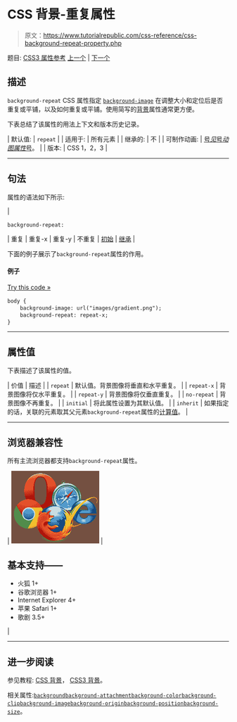 # CSS 背景-重复属性

> 原文：<https://www.tutorialrepublic.com/css-reference/css-background-repeat-property.php>

题目: [CSS3 属性参考](css3-properties.php) [上一个](css-background-position-property.php) | [下一个](css3-background-size-property.php)

## 描述

`background-repeat` CSS 属性指定 [`background-image`](css-background-image-property.php) 在调整大小和定位后是否重复或平铺，以及如何重复或平铺。使用简写的[背景](css-background-property.php)属性通常更方便。

下表总结了该属性的用法上下文和版本历史记录。

| 默认值: | `repeat` |
| 适用于: | 所有元素 |
| 继承的: | 不 |
| 可制作动画: | [号*见*号*动图属性*号](css-animatable-properties.php)。 |
| 版本: | CSS 1，2，3 |

* * *

## 句法

属性的语法如下所示:

| 

```
background-repeat: 
```

 | 重复 &#124; 重复-x &#124; 重复-y &#124; 不重复 &#124; [初始](../definitions.php#initial) &#124; [继承](../definitions.php#inherit) |

下面的例子展示了`background-repeat`属性的作用。

#### 例子

[Try this code »](../codelab.php?topic=css&file=background-repeat-property "Try this code using online Editor")

```
body {
    background-image: url("images/gradient.png");
    background-repeat: repeat-x;
}
```

* * *

## 属性值

下表描述了该属性的值。

| 价值 | 描述 |
| `repeat` | 默认值。背景图像将垂直和水平重复。 |
| `repeat-x` | 背景图像将仅水平重复。 |
| `repeat-y` | 背景图像将仅垂直重复。 |
| `no-repeat` | 背景图像不再重复。 |
| `initial` | 将此属性设置为其默认值。 |
| `inherit` | 如果指定的话，关联的元素取其父元素`background-repeat`属性的[计算值](../definitions.php#computed-value)。 |

* * *

## 浏览器兼容性

所有主流浏览器都支持`background-repeat`属性。

| ![Browsers Icon](img/e9331123c77668c1832e541c2fca1002.png) | 

## 基本支持——

*   火狐 1+
*   谷歌浏览器 1+
*   Internet Explorer 4+
*   苹果 Safari 1+
*   歌剧 3.5+

 |

* * *

## 进一步阅读

参见教程: [CSS 背景](../css-tutorial/css-background.php)， [CSS3 背景](../css-tutorial/css3-background.php)。

相关属性:[`background`](css-background-property.php)[`background-attachment`](css-background-attachment-property.php)[`background-color`](css-background-color-property.php)[`background-clip`](css3-background-clip-property.php)[`background-image`](css-background-image-property.php)[`background-origin`](css3-background-origin-property.php)[`background-position`](css-background-position-property.php)[`background-size`](css3-background-size-property.php)。